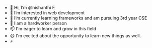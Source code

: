 - 👋 Hi, I’m @nishanthi E
- 👀 I’m interested in web development
- 🌱 I’m currently learning frameworks and am pursuing 3rd year CSE
- 💞 I am a hardworker person
- 📫 I'm eager to learn and grow in this field
- 😄 I'm excited about the opportunity to learn new things as well.
- ⚡ 

<!---
nishaelumalai35/nishaelumalai35 is a ✨ special ✨ repository because its `README.md` (this file) appears on your GitHub profile.
You can click the Preview link to take a look at your changes.
--->
